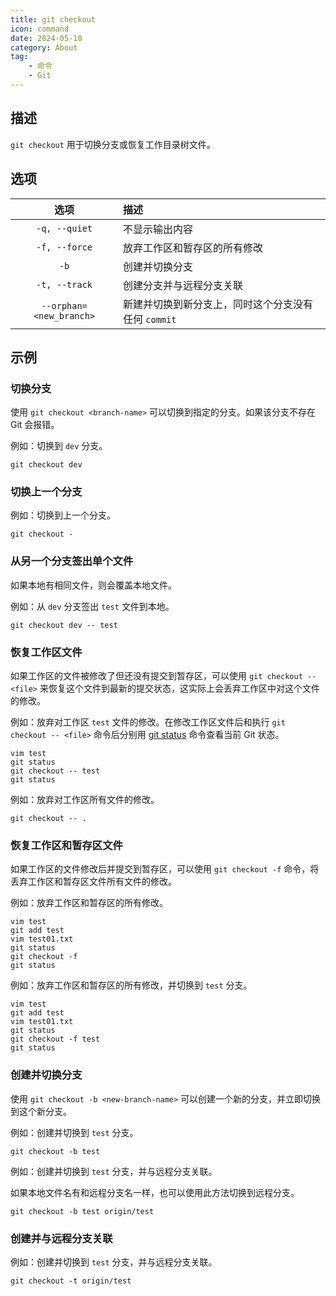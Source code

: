 ```yaml
---
title: git checkout
icon: command
date: 2024-05-10
category: About
tag:
    - 命令
    - Git
---
```


## 描述

`git checkout` 用于切换分支或恢复工作目录树文件。

## 选项

|  选项  |  描述  |
|  :----:  |  :----  |
|  `-q, --quiet`  |  不显示输出内容  |
|  `-f, --force`  |  放弃工作区和暂存区的所有修改  |
|  `-b`  |  创建并切换分支  |
|  `-t, --track`  |  创建分支并与远程分支关联  |
|  `--orphan=<new_branch>`  |  新建并切换到新分支上，同时这个分支没有任何 `commit`  |

## 示例

### 切换分支

使用 `git checkout <branch-name>` 可以切换到指定的分支。如果该分支不存在 Git 会报错。

例如：切换到 `dev` 分支。

```shell
git checkout dev
```

### 切换上一个分支

例如：切换到上一个分支。

```shell
git checkout -
```

### 从另一个分支签出单个文件

如果本地有相同文件，则会覆盖本地文件。

例如：从 `dev` 分支签出 `test` 文件到本地。

```shell
git checkout dev -- test
```

### 恢复工作区文件

如果工作区的文件被修改了但还没有提交到暂存区，可以使用 `git checkout -- <file>` 来恢复这个文件到最新的提交状态，这实际上会丢弃工作区中对这个文件的修改。

例如：放弃对工作区 `test` 文件的修改。在修改工作区文件后和执行 `git checkout -- <file>` 命令后分别用 [git status](./git_status.md) 命令查看当前 Git 状态。

```shell
vim test
git status
git checkout -- test
git status
```

例如：放弃对工作区所有文件的修改。

```shell
git checkout -- .
```

### 恢复工作区和暂存区文件

如果工作区的文件修改后并提交到暂存区，可以使用 `git checkout -f` 命令，将丢弃工作区和暂存区文件所有文件的修改。

例如：放弃工作区和暂存区的所有修改。

```shell
vim test
git add test
vim test01.txt
git status
git checkout -f
git status
```

例如：放弃工作区和暂存区的所有修改，并切换到 `test` 分支。

```shell
vim test
git add test
vim test01.txt
git status
git checkout -f test
git status
```

### 创建并切换分支

使用 `git checkout -b <new-branch-name>` 可以创建一个新的分支，并立即切换到这个新分支。

例如：创建并切换到 `test` 分支。

```shell
git checkout -b test
```

例如：创建并切换到 `test` 分支，并与远程分支关联。

如果本地文件名有和远程分支名一样，也可以使用此方法切换到远程分支。

```shell
git checkout -b test origin/test
```

### 创建并与远程分支关联

例如：创建并切换到 `test` 分支，并与远程分支关联。

```shell
git checkout -t origin/test
```

